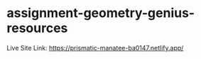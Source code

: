 # assignment-geometry-genius-resources
Live Site Link: https://prismatic-manatee-ba0147.netlify.app/
